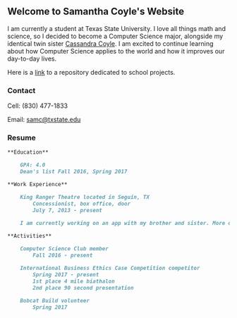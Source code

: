 ## Welcome to Samantha Coyle's Website

I am currently a student at Texas State University. I love all things math and science, so I decided to become a Computer Science major, alongside my identical twin sister [Cassandra Coyle](https://github.com/cicoyle/cicoyle.github.io). I am excited to continue learning about how Computer Science applies to the world and how it improves our day-to-day lives.

Here is a [link](https://github.com/sicoyle/txstcs) to a repository dedicated to school projects.

### Contact

Cell: (830) 477-1833

Email: samc@txstate.edu

### Resume

```markdown
**Education**

	GPA: 4.0
	Dean's list Fall 2016, Spring 2017

**Work Experience**

	King Ranger Theatre located in Seguin, TX
		Concessionist, box office, door
		July 7, 2013 - present
	
	I am currently working on an app with my brother and sister. More details are on the way!

**Activities**

	Computer Science Club member
		Fall 2016 - present

	International Business Ethics Case Competition competitor
		Spring 2017 - present
		1st place 4 mile biathalon
		2nd place 90 second presentation	
	
	Bobcat Build volunteer
		Spring 2017

```
